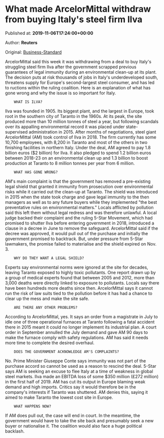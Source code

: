 
# What made ArcelorMittal withdraw from buying Italy's steel firm Ilva

Published at: **2019-11-06T17:24:00+00:00**

Author: **Reuters**

Original: [Business-Standard](https://www.business-standard.com/article/international/what-made-arcelormittal-withdraw-from-buying-italy-s-steel-firm-ilva-119110601713_1.html)

ArcelorMittal said this week it was withdrawing from a deal to buy Italy's struggling steel firm Ilva after the government scrapped previous guarantees of legal immunity during an environmental clean-up at its plant.
The decision puts at risk thousands of jobs in Italy's underdeveloped south, threatens supply for Europe's second-largest steel consumer, and has led to ructions within the ruling coalition.
Here is an explanation of what has gone wrong and why the issue is so important for Italy.

        WHAT IS ILVA?
      
Ilva was founded in 1905. Its biggest plant, and the largest in Europe, took root in the southern city of Taranto in the 1960s. At its peak, the site produced more than 10 million tonnes of steel a year, but following scandals over its appalling environmental record it was placed under state-supervised administration in 2015.
After months of negotiations, steel giant ArcelorMittal (AM) took control of Ilva in 2018. The firm currently has some 10,700 employees, with 8,200 in Taranto and most of the others in two finishing facilities in northern Italy.
Under the deal, AM agreed to pay 1.8 billion euros ($2 billion) for Ilva. It also pledged to spend 1.2 billion euros between 2018-23 on an environmental clean up and 1.3 billion to boost production at Taranto to 8 million tonnes per year from 6 million.

        WHAT HAS GONE WRONG?
      
AM's main complaint is that the government has removed a pre-existing legal shield that granted it immunity from prosecution over environmental risks while it carried out the clean-up at Taranto.
The shield was introduced in 2015 when the state took charge and gave legal immunity to the then managers as well as to any future buyers while they implemented "the best preventative rules on environmental matters."
Locals afflicted by pollution said this left them without legal redress and was therefore unlawful. A local judge backed their complaint and the ruling 5-Star Movement, which had promised to shutter Ilva before entering government in 2018, introduced a clause in a decree in June to remove the safeguard.
ArcelorMittal said if the decree was approved, it would pull out of the purchase and initially the government promised to backtrack. But, under pressure from 5-Star lawmakers, the promise failed to materialise and the shield expired on Nov. 3.

        WHY DO THEY WANT A LEGAL SHIELD?
      
Experts say environmental norms were ignored at the site for decades, leaving Taranto exposed to highly toxic pollutants. One report drawn up by a group of medical experts found that between 2005 and 2012, more than 3,000 deaths were directly linked to exposure to pollutants. Locals say there have been hundreds more deaths since then. ArcelorMittal says it cannot run the risk of law suits tied to the pollution before it has had a chance to clear up the mess and make the site safe.

        ARE THERE ANY OTHER PROBLEMS?
      
According to ArcelorMittal, yes. It says an order from a magistrate in July to idle one of three operational furnaces at Taranto following a fatal accident there in 2015 meant it could no longer implement its industrial plan. A court order in September annulled the July demand and gave AM 90 days to make the furnace comply with safety regulations. AM has said it needs more time to complete the desired overhaul.

        DOES THE GOVERNMENT ACKNOWLEDGE AM'S COMPLAINTS?
      
No. Prime Minister Giuseppe Conte says immunity was not part of the purchase accord so cannot be used as a reason to rescind the deal. 5-Star says AM is seeking an excuse to flee Italy at a time of weakness in global steel markets. Ilva made an EBITDA loss of some $350 million (£272 million) in the first half of 2019.
AM has cut its output in Europe blaming weak demand and high imports. Critics say it would therefore be in the company's interests if Taranto was shuttered. AM denies this, saying it aimed to make Taranto the lowest cost site in Europe.

        WHAT HAPPENS NOW?
      
If AM does pull out, the case will end in court. In the meantime, the government would have to take the site back and presumably seek a new buyer or nationalise it. The coalition would also face a huge political backlash.
